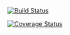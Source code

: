 [![Build Status](https://travis-ci.org/jiayinlu19960224/cs207test.svg?branch=master)](https://travis-ci.org/jiayinlu19960224/cs207test.svg?branch=master)

[![Coverage Status](https://coveralls.io/repos/github/jiayinlu19960224/cs207test/badge.svg?branch=master)](https://coveralls.io/github/jiayinlu19960224/cs207test?branch=master)


